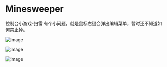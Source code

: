 # Minesweeper
控制台小游戏-扫雷
有个小问题，就是鼠标右键会弹出编辑菜单，暂时还不知道如何禁止掉。

![image](https://github.com/jpc0701/Minesweeper/blob/master/%E6%88%AA%E5%9B%BE1.png)

![image](https://github.com/jpc0701/Minesweeper/blob/master/%E6%88%AA%E5%9B%BE2.png)

![image](https://github.com/jpc0701/Minesweeper/blob/master/%E6%88%AA%E5%9B%BE3.png)
